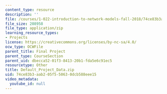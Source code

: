 ```yaml
---
content_type: resource
description: ''
file: /courses/1-022-introduction-to-network-models-fall-2018/74ce83b3aab205f550630dcb588eee15_Default_Project_Data.zip
file_size: 208958
file_type: application/zip
learning_resource_types:
- Projects
license: https://creativecommons.org/licenses/by-nc-sa/4.0/
ocw_type: OCWFile
parent_title: Final Project
parent_type: CourseSection
parent_uid: dbecca52-01f3-8413-20b1-fda5e6c91ec5
resourcetype: Other
title: Default_Project_Data.zip
uid: 74ce83b3-aab2-05f5-5063-0dcb588eee15
video_metadata:
  youtube_id: null
---
```

